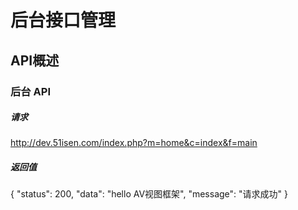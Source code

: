 后台接口管理
=========
## API概述
### 后台 API

##### 请求
http://dev.51isen.com/index.php?m=home&c=index&f=main

##### 返回值
{
  "status": 200,
  "data": "hello AV视图框架",
  "message": "请求成功"
}